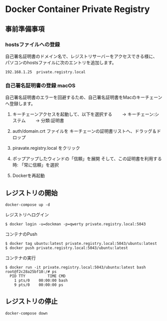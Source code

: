 # Docker Container Private Registry

## 事前準備事項


### hostsファイルへの登録

自己署名証明書のドメイン名で、レジストリサーバーをアクセスできる様に、
パソコンのhostsファイルに次のエントリを追加します。

~~~
192.168.1.25  private.registry.local
~~~


###  自己署名証明書の登録 macOS

自己署名証明書のエラーを回避するため、自己署名証明書をMacのキーチェーンへ登録します。


1. キーチェーンアクセスを起動して、以下を選択する
　　-> キーチェーン:システム
　　-> 分類:証明書

2. auth/domain.crt ファイルを キーチェーンの証明書リストへ、ドラッグ＆ドロップ

3. piravate.registry.local をクリック

4. ポップアップしたウィンドの「信頼」を展開
   そして、この証明書を利用する時: 「常に信頼」を選択

5. Dockerを再起動




## レジストリの開始

~~~
docker-compose up -d
~~~


レジストリへログイン

~~~
$ docker login -u=dockman -p=qwerty private.registry.local:5043
~~~


コンテナのPush

~~~
$ docker tag ubuntu:latest private.registry.local:5043/ubuntu:latest
$ docker push private.registry.local:5043/ubuntu:latest
~~~


コンテナの実行

~~~
$ docker run -it private.registry.local:5043/ubuntu:latest bash
root@f2c28a25bf10:/# ps
  PID TTY          TIME CMD
    1 pts/0    00:00:00 bash
    9 pts/0    00:00:00 ps
~~~


## レジストリの停止

~~~
docker-compose down
~~~



